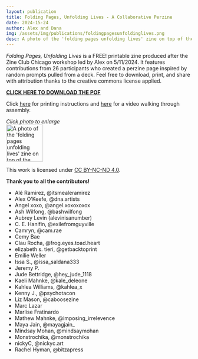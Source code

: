```yaml
---
layout: publication
title: Folding Pages, Unfolding Lives - A Collaborative Perzine
date: 2024-15-24
author: Alex and Dana
img: /assets/img/publications/foldingpagesunfoldinglives.png
desc: A photo of the 'folding pages unfolding lives' zine on top of the collaged cover on a grey background.
---
```


*Folding Pages, Unfolding Lives* is a FREE! printable zine produced after the Zine Club Chicago workshop led by Alex on 5/11/2024. It features contributions from 26 participants who created a perzine page inspired by random prompts pulled from a deck. Feel free to download, print, and share with attribution thanks to the creative commons license applied.

<a href="https://drive.google.com/file/d/1kUrjQIU7sAkh1l_1rihAIrQXs87ELkho/view?usp=sharing">**CLICK HERE TO DOWNLOAD THE POF**</a>

Click <a href="https://drive.google.com/file/d/1bl_9oshlvUOquv7ybNPfDXY5NrmQkXzj/view?usp=sharing">here</a> for printing instructions and <a href="https://www.instagram.com/p/C7sOL7KgvQS/">here</a> for a video walking through assembly. 

*Click photo to enlarge*  
<a href="/assets/img/publications/foldingpagesunfoldinglives.png"><img src="/assets/img/publications/foldingpagesunfoldinglives.png" alt="A photo of the 'folding pages unfolding lives' zine on top of the collaged cover on a grey background.' zine." width="100"></a>

This work is licensed under <a href="https://creativecommons.org/licenses/by-nc-nd/4.0/">CC BY-NC-ND 4.0</a>.

**Thank you to all the contributors!**
- Alé Ramirez, @itsmealeramirez
- Alex O’Keefe, @dna.artists
- Angel xoxo, @angel.xoxoxoxox
- Ash Wilfong, @bashwilfong
- Aubrey Levin (alevinisanumber)
- C. E. Hanifin, @exilefromguyville
- Camryn, @cam.rae
- Cemy Bae
- Clau Rocha, @frog.eyes.toad.heart
- elizabeth s. tieri, @getbacktoprint
- Emilie Weller
- Issa S., @issa_saldana333
- Jeremy P. 
- Jude Bettridge, @hey_jude_1118
- Kaeli Mahnke, @kale_deleone
- Kahlea Williams, @kahlea_x
- Kenny J., @psychotacon
- Liz Mason, @caboosezine
- Marc Lazar
- Marlise Fratinardo
- Mathew Mahnke, @imposing_irrelevence
- Maya Jain, @mayagjain_
- Mindsay Mohan, @mindsaymohan
- Monstrochika, @monstrochika
- nickyC, @nickyc.art
- Rachel Hyman, @bitzapress
